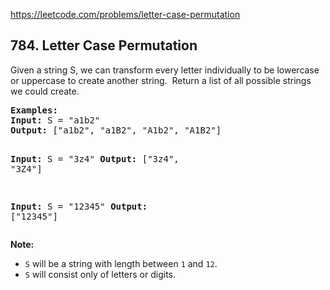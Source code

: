 https://leetcode.com/problems/letter-case-permutation

## 784. Letter Case Permutation

<div><p>Given a string S, we can transform every letter individually to be lowercase or uppercase to create another string.  Return a list of all possible strings we could create.</p>
<pre><strong>Examples:</strong>
<strong>Input:</strong> S = "a1b2"
<strong>Output:</strong> ["a1b2", "a1B2", "A1b2", "A1B2"]

<strong>Input:</strong> S = "3z4"
<strong>Output:</strong> ["3z4", "3Z4"]

<strong>Input:</strong> S = "12345"
<strong>Output:</strong> ["12345"]
</pre>
<p><strong>Note:</strong></p>
<ul>
<li><code>S</code> will be a string with length between <code>1</code> and <code>12</code>.</li>
<li><code>S</code> will consist only of letters or digits.</li>
</ul>
</div>
